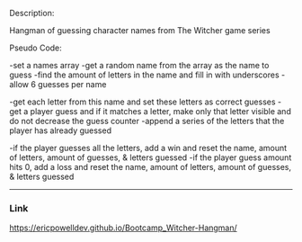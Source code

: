 Description:

Hangman of guessing character names from The Witcher game series

Pseudo Code:

-set a names array
-get a random name from the array as the name to guess
-find the amount of letters in the name and fill in with underscores
-allow 6 guesses per name

-get each letter from this name and set these letters as correct guesses
-get a player guess and if it matches a letter, make only that letter visible and do not decrease the guess counter
-append a series of the letters that the player has already guessed

-if the player guesses all the letters, add a win and reset the name, amount of letters, amount of guesses, & letters guessed
-if the player guess amount hits 0, add a loss and reset the name, amount of letters, amount of guesses, & letters guessed

- - -

### Link

https://ericpowelldev.github.io/Bootcamp_Witcher-Hangman/
